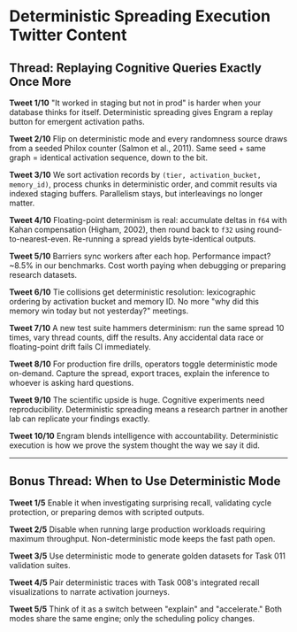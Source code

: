 # Deterministic Spreading Execution Twitter Content

## Thread: Replaying Cognitive Queries Exactly Once More

**Tweet 1/10**
"It worked in staging but not in prod" is harder when your database thinks for itself. Deterministic spreading gives Engram a replay button for emergent activation paths.

**Tweet 2/10**
Flip on deterministic mode and every randomness source draws from a seeded Philox counter (Salmon et al., 2011). Same seed + same graph = identical activation sequence, down to the bit.

**Tweet 3/10**
We sort activation records by `(tier, activation_bucket, memory_id)`, process chunks in deterministic order, and commit results via indexed staging buffers. Parallelism stays, but interleavings no longer matter.

**Tweet 4/10**
Floating-point determinism is real: accumulate deltas in `f64` with Kahan compensation (Higham, 2002), then round back to `f32` using round-to-nearest-even. Re-running a spread yields byte-identical outputs.

**Tweet 5/10**
Barriers sync workers after each hop. Performance impact? ~8.5% in our benchmarks. Cost worth paying when debugging or preparing research datasets.

**Tweet 6/10**
Tie collisions get deterministic resolution: lexicographic ordering by activation bucket and memory ID. No more "why did this memory win today but not yesterday?" meetings.

**Tweet 7/10**
A new test suite hammers determinism: run the same spread 10 times, vary thread counts, diff the results. Any accidental data race or floating-point drift fails CI immediately.

**Tweet 8/10**
For production fire drills, operators toggle deterministic mode on-demand. Capture the spread, export traces, explain the inference to whoever is asking hard questions.

**Tweet 9/10**
The scientific upside is huge. Cognitive experiments need reproducibility. Deterministic spreading means a research partner in another lab can replicate your findings exactly.

**Tweet 10/10**
Engram blends intelligence with accountability. Deterministic execution is how we prove the system thought the way we say it did.

---

## Bonus Thread: When to Use Deterministic Mode

**Tweet 1/5**
Enable it when investigating surprising recall, validating cycle protection, or preparing demos with scripted outputs.

**Tweet 2/5**
Disable when running large production workloads requiring maximum throughput. Non-deterministic mode keeps the fast path open.

**Tweet 3/5**
Use deterministic mode to generate golden datasets for Task 011 validation suites.

**Tweet 4/5**
Pair deterministic traces with Task 008's integrated recall visualizations to narrate activation journeys.

**Tweet 5/5**
Think of it as a switch between "explain" and "accelerate." Both modes share the same engine; only the scheduling policy changes.
